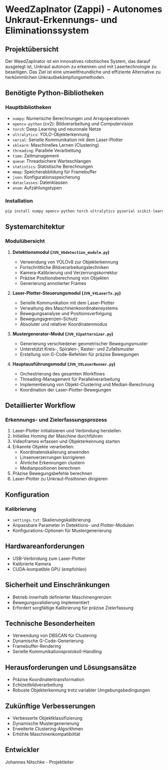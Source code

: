 # WeedZapInator (Zappi) - Autonomes Unkraut-Erkennungs- und Eliminationssystem

## Projektübersicht
Der WeedZapInator ist ein innovatives robotisches System, das darauf ausgelegt ist, Unkraut autonom zu erkennen und mit Lasertechnologie zu beseitigen. Das Ziel ist eine umweltfreundliche und effiziente Alternative zu herkömmlichen Unkrautbekämpfungsmethoden.

## Benötigte Python-Bibliotheken

### Hauptbibliotheken
- `numpy`: Numerische Berechnungen und Arrayoperationen
- `opencv-python` (cv2): Bildverarbeitung und Computervision
- `torch`: Deep Learning und neuronale Netze
- `ultralytics`: YOLO-Objekterkennung
- `serial`: Serielle Kommunikation mit dem Laser-Plotter
- `sklearn`: Maschinelles Lernen (Clustering)
- `threading`: Parallele Verarbeitung
- `time`: Zeitmanagement
- `queue`: Threadsichere Warteschlangen
- `statistics`: Statistische Berechnungen
- `mmap`: Speicherabbildung für Framebuffer
- `json`: Konfigurationsspeicherung
- `dataclasses`: Datenklassen
- `enum`: Aufzählungstypen

### Installation
```bash
pip install numpy opencv-python torch ultralytics pyserial scikit-learn
```

## Systemarchitektur

### Modulübersicht

1. **Detektionsmodul (`JVN_V6detection_module.py`)**
   - Verwendung von YOLOv8 zur Objekterkennung
   - Fortschrittliche Bildverarbeitungstechniken
   - Kamera-Kalibrierung und Verzerrungskorrektur
   - Präzise Positionsberechnung von Objekten
   - Generierung annotierter Frames

2. **Laser-Plotter-Steuerungsmodul (`JVN_V4LaserTx.py`)**
   - Serielle Kommunikation mit dem Laser-Plotter
   - Verwaltung des Maschinenkoordinatensystems
   - Bewegungsanalyse und Positionsverfolgung
   - Bewegungsgrenzen-Schutz
   - Absoluter und relativer Koordinatenmodus

3. **Mustergenerator-Modul (`JVN_V2patternizer.py`)**
   - Generierung verschiedener geometrischer Bewegungsmuster
   - Unterstützt Kreis-, Spiralen-, Raster- und Zufallsmuster
   - Erstellung von G-Code-Befehlen für präzise Bewegungen

4. **Hauptausführungsmodul (`JVN_V8LaserRunner.py`)**
   - Orchestrierung des gesamten Workflows
   - Threading-Management für Parallelverarbeitung
   - Implementierung von Objekt-Clustering und Median-Berechnung
   - Koordination der Laser-Plotter-Bewegungen

## Detaillierter Workflow

### Erkennungs- und Zielerfassungsprozess
1. Laser-Plotter initialisieren und Verbindung herstellen
2. Initielles Homing der Maschine durchführen
3. Videoframes erfassen und Objekterkennung starten
4. Erkannte Objekte verarbeiten:
   - Koordinatenskalierung anwenden
   - Linsenverzerrungen korrigieren
   - Ähnliche Erkennungen clustern
   - Medianpositionen berechnen
5. Präzise Bewegungsbefehle berechnen
6. Laser-Plotter zu Unkraut-Positionen dirigieren

## Konfiguration

### Kalibrierung
- `settings.txt`: Skalierungskalibrierung
- Anpassbare Parameter in Detektions- und Plotter-Modulen
- Konfigurations-Optionen für Mustergenerierung

## Hardwareanforderungen
- USB-Verbindung zum Laser-Plotter
- Kalibrierte Kamera
- CUDA-kompatible GPU (empfohlen)

## Sicherheit und Einschränkungen
- Betrieb innerhalb definierter Maschinengrenzen
- Bewegungsvalidierung implementiert
- Erfordert sorgfältige Kalibrierung für präzise Zielerfassung

## Technische Besonderheiten
- Verwendung von DBSCAN für Clustering
- Dynamische G-Code-Generierung
- Framebuffer-Rendering
- Serielle Kommunikationsprotokoll-Handling

## Herausforderungen und Lösungsansätze
- Präzise Koordinatentransformation
- Echtzeitbildverarbeitung
- Robuste Objekterkennung trotz variabler Umgebungsbedingungen

## Zukünftige Verbesserungen
- Verbesserte Objektklassifizierung
- Dynamische Mustergenerierung
- Erweiterte Clustering-Algorithmen
- Erhöhte Maschinenkompatibilität

## Entwickler
Johannes Nitschke - Projektleiter
